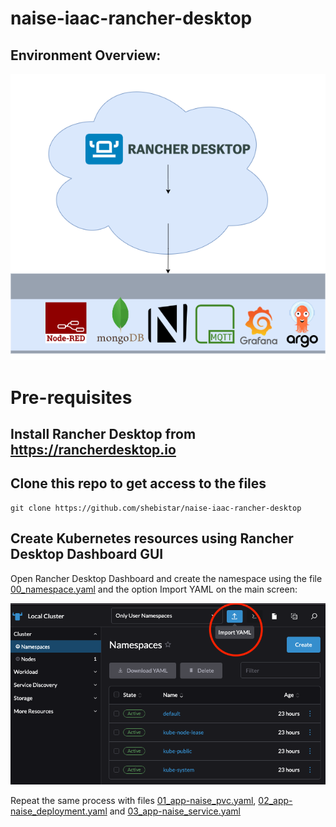 # naise-iaac-rancher-desktop

## Environment Overview:

![Rancher Desktop Architecture Overview](images/RancherDesktopOverview.png)

# Pre-requisites

## Install Rancher Desktop from https://rancherdesktop.io

## Clone this repo to get access to the files

    git clone https://github.com/shebistar/naise-iaac-rancher-desktop


## Create Kubernetes resources using Rancher Desktop Dashboard GUI

Open Rancher Desktop Dashboard and create the namespace using the file [00_namespace.yaml](kubernetes/00_namespace.yaml) and the option Import YAML on the main screen:


![Rancher Desktop Dashboard Overview](images/RancherDesktop.png)

Repeat the same process with files [01_app-naise_pvc.yaml](kubernetes/01_app-naise_pvc.yaml), [02_app-naise_deployment.yaml](kubernetes/02_app-naise_deployment.yaml) and [03_app-naise_service.yaml](kubernetes/03_app-naise_service.yaml)





